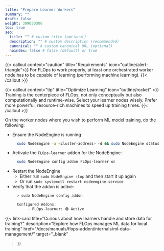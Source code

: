 ```yaml
---
title: "Prepare Learner Workers"
summary: ""
draft: false
weight: 309030300
toc: true
seo:
  title: "" # custom title (optional)
  description: "" # custom description (recommended)
  canonical: "" # custom canonical URL (optional)
  noindex: false # false (default) or true
---
```


{{< callout context="caution" title="Requirements" icon="outline/alert-triangle">}}
  For FLOps to work properly, at least one orchestrated worker node has to be capable of learning (performing machine learning).
{{< /callout >}}

{{< callout context="tip" title="Optimize Learning" icon="outline/rocket" >}}
  Training is the centerpiece of FLOps, not only conceptually but also computationally and runtime-wise.
  Select your learner nodes wisely.
  Prefer more powerful, resource-rich machines to speed up training times.
{{< /callout >}}

On the worker nodes where you wish to perform ML model training, do the following:
- Ensure the NodeEngine is running
  ```bash
    sudo NodeEngine -a <cluster-address> -d && sudo NodeEngine status
  ```
- Activate the `FLOps-learner` addon for the NodeEngine:
  ```bash
    sudo NodeEngine config addon FLOps-learner on
  ```
- Restart the NodeEngine
  - Either run `sudo NodeEngine stop` and then start it up again
  - Or run `sudo systemctl restart nodeengine.service` 
- Verify that the addon is active:
  ```bash
    > sudo NodeEngine config addon

    Configured Addons:
         - FLOps-learner: 🟢 Active
  ```

{{< link-card
  title="Curious about how learners handle and store data for training?"
  description="Explore how FLOps manages ML data for local training"
  href="/docs/manuals/flops-addon/internals/ml-data-management/"
  target="_blank"
>}}
